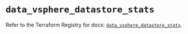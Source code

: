 # `data_vsphere_datastore_stats`

Refer to the Terraform Registry for docs: [`data_vsphere_datastore_stats`](https://registry.terraform.io/providers/vmware/vsphere/2.13.0/docs/data-sources/datastore_stats).
